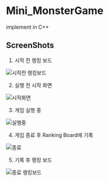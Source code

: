 # Mini_MonsterGame
implement in C++

ScreenShots
------

1) 시작 전 랭킹 보드

![시작전 랭킹보드](https://user-images.githubusercontent.com/66946182/97946405-b0676780-1dcd-11eb-87c6-7f2262f394e1.png)

2) 실행 전 시작 화면

![시작화면](https://user-images.githubusercontent.com/66946182/97946409-b2c9c180-1dcd-11eb-8d25-6dc35a6c7f6f.png)

3) 게임 실행 중 

![실행중](https://user-images.githubusercontent.com/66946182/97946423-b8bfa280-1dcd-11eb-9385-f21073fc3f1f.png)

4) 게임 종료 후 Ranking Board에 기록

![종료](https://user-images.githubusercontent.com/66946182/97946426-b9f0cf80-1dcd-11eb-8336-36d0962afeb8.png)

5) 기록 후 랭킹 보드

![종료 랭킹보드](https://user-images.githubusercontent.com/66946182/97946427-ba896600-1dcd-11eb-839c-81378a25ba52.png)
